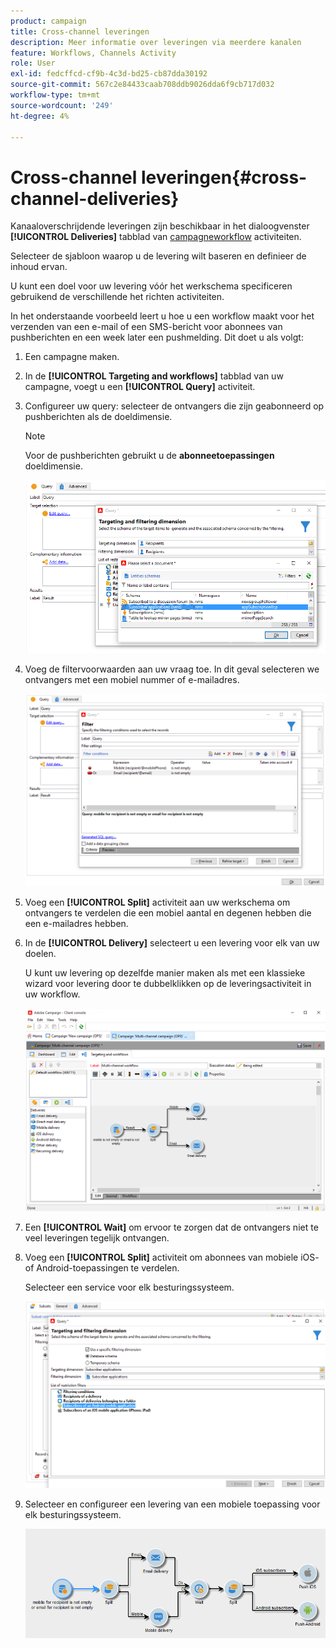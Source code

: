 ```yaml
---
product: campaign
title: Cross-channel leveringen
description: Meer informatie over leveringen via meerdere kanalen
feature: Workflows, Channels Activity
role: User
exl-id: fedcffcd-cf9b-4c3d-bd25-cb87dda30192
source-git-commit: 567c2e84433caab708ddb9026dda6f9cb717d032
workflow-type: tm+mt
source-wordcount: '249'
ht-degree: 4%

---
```


# Cross-channel leveringen{#cross-channel-deliveries}

Kanaaloverschrijdende leveringen zijn beschikbaar in het dialoogvenster **[!UICONTROL Deliveries]** tabblad van [campagneworkflow](campaign-workflows.md) activiteiten.

Selecteer de sjabloon waarop u de levering wilt baseren en definieer de inhoud ervan.

U kunt een doel voor uw levering vóór het werkschema specificeren gebruikend de verschillende het richten activiteiten.

In het onderstaande voorbeeld leert u hoe u een workflow maakt voor het verzenden van een e-mail of een SMS-bericht voor abonnees van pushberichten en een week later een pushmelding. Dit doet u als volgt:

1. Een campagne maken.
1. In de **[!UICONTROL Targeting and workflows]** tabblad van uw campagne, voegt u een **[!UICONTROL Query]** activiteit.
1. Configureer uw query: selecteer de ontvangers die zijn geabonneerd op pushberichten als de doeldimensie.

   >[!NOTE]
   >
   >Voor de pushberichten gebruikt u de **abonneetoepassingen** doeldimensie.

   ![](assets/cross_channel_delivery_1.png)

1. Voeg de filtervoorwaarden aan uw vraag toe. In dit geval selecteren we ontvangers met een mobiel nummer of e-mailadres.

   ![](assets/cross_channel_delivery_2.png)

1. Voeg een **[!UICONTROL Split]** activiteit aan uw werkschema om ontvangers te verdelen die een mobiel aantal en degenen hebben die een e-mailadres hebben.
1. In de **[!UICONTROL Delivery]** selecteert u een levering voor elk van uw doelen.

   U kunt uw levering op dezelfde manier maken als met een klassieke wizard voor levering door te dubbelklikken op de leveringsactiviteit in uw workflow.

   ![](assets/cross_channel_delivery_3.png)

1. Een **[!UICONTROL Wait]** om ervoor te zorgen dat de ontvangers niet te veel leveringen tegelijk ontvangen.
1. Voeg een **[!UICONTROL Split]** activiteit om abonnees van mobiele iOS- of Android-toepassingen te verdelen.

   Selecteer een service voor elk besturingssysteem.

   ![](assets/cross_channel_delivery_4.png)

1. Selecteer en configureer een levering van een mobiele toepassing voor elk besturingssysteem.

   ![](assets/cross_channel_delivery_5.png)
